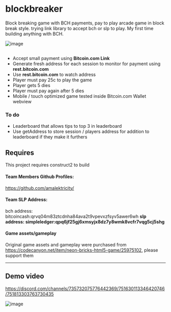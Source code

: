 # blockbreaker
Block breaking game with BCH payments, pay to play arcade game in block break style. trying link library to accept bch or slp to play. My first time building anything with BCH.


![image](https://imgur.com/IHOgaUq.png)



##

- Accept small payment using **Bitcoin.com Link**
- Generate fresh address for each session to monitor for payment using **rest.bitcoin.com**
- Use **rest.bitcoin.com** to watch address
- Player must pay 25c to play the game 
- Player gets 5 dies 
- Player must pay again after 5 dies
- Mobile / touch optimized game tested inside Bitcoin.com Wallet webview

### To do
- Leaderboard that allows tips to top 3 in leaderboard
- Use getAddress to store session / players address for addition to leaderboard if they make it furthers 

## Requires
This project requires construct2 to build

#### Team Members Github Profiles: 
https://github.com/amalektricity/

#### Team SLP Address: 
bch address: bitcoincash:qrvq04m83ztcdnha84ava2t9vpevxzfsyv5awer6wh
**slp address: simpleledger:qpq6jf25gj6xmsyjx8dz7y8wmk8vcfr7vqg5cj5shg**

#### Game assets/gameplay
Original game assets and gameplay were purchased from https://codecanyon.net/item/neon-bricks-html5-game/25975102, please support them 


------------


## Demo video

https://discord.com/channels/735732075776442369/751630113346420746/751813303763730435


![image](https://imgur.com/xEeH164.png)


